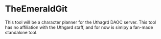 # TheEmeraldGit

This tool will be a character planner for the Uthagrd DAOC server.  This tool has no affiliation with the Uthgard staff, and for now is simlpy a fan-made standalone tool.
